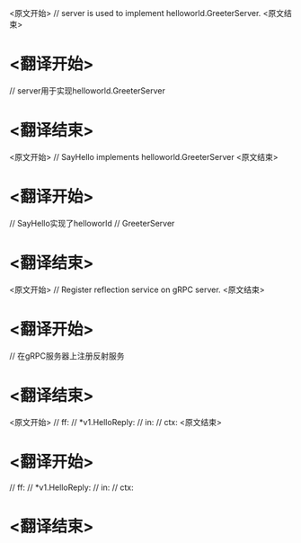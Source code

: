 
<原文开始>
// server is used to implement helloworld.GreeterServer.
<原文结束>

# <翻译开始>
// server用于实现helloworld.GreeterServer
# <翻译结束>


<原文开始>
// SayHello implements helloworld.GreeterServer
<原文结束>

# <翻译开始>
// SayHello实现了helloworld
// GreeterServer
# <翻译结束>


<原文开始>
	// Register reflection service on gRPC server.
<原文结束>

# <翻译开始>
// 在gRPC服务器上注册反射服务
# <翻译结束>


<原文开始>
// ff:
// *v1.HelloReply:
// in:
// ctx:
<原文结束>

# <翻译开始>
// ff:
// *v1.HelloReply:
// in:
// ctx:
# <翻译结束>

